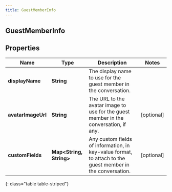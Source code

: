 ```yaml
---
title: GuestMemberInfo
---
```

## GuestMemberInfo


## Properties

| Name | Type | Description | Notes |
| ------------ | ------------- | ------------- | ------------- |
| **displayName** | <!----><!---->**String**<!----> | The display name to use for the guest member in the conversation. |  |
| **avatarImageUrl** | <!----><!---->**String**<!----> | The URL to the avatar image to use for the guest member in the conversation, if any. |  [optional] |
| **customFields** | <!----><!---->**Map&lt;String, String&gt;**<!----> | Any custom fields of information, in key-value format, to attach to the guest member in the conversation. |  [optional] |
{: class="table table-striped"}



